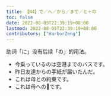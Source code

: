 ```yaml
---
title: 【N4】で／ヘ／から／まで／と＋の
toc: false
date: 2022-08-05T22:39:19+08:00
lastmod: 2022-08-05T22:39:19+08:00
contributors: ["HarborZeng"]
---
```


助词「に」没有后续「の」的用法。

- 今乗っているのは空港までのバスです。
- 昨日友達からの手紙が届いたんだ。
- これは母との約束です。
- これは母への🎁です。

